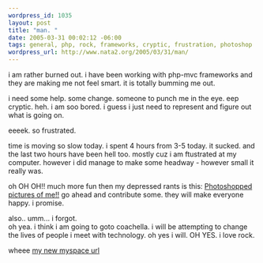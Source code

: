 ```yaml
--- 
wordpress_id: 1035
layout: post
title: "man. "
date: 2005-03-31 00:02:12 -06:00
tags: general, php, rock, frameworks, cryptic, frustration, photoshop
wordpress_url: http://www.nata2.org/2005/03/31/man/
---
```

i am rather burned out. i have been working with php-mvc frameworks and they are making me not feel smart. it is totally bumming me out.  

i need some help. some change. someone to punch me in the eye. eep cryptic. heh. i am soo bored. i guess i just need to represent and figure out what is going on. 

eeeek. so frustrated. 

time is moving so slow today. i spent 4 hours from 3-5 today. it sucked. and the last two hours have been hell too. mostly cuz i am ftustrated at my computer. however i did manage to make some headway - however small it really was. 

oh OH OH!! much more fun then my depressed rants is this: <a href="http://nata2.info/?path=pictures%2FIncoming%2Fphotoshopped_harper">Photoshopped pictures of me!!</a> go ahead and contribute some. they will make everyone happy. i promise.

also.. umm... i forgot.  
oh yea. i think i am going to goto coachella. i will be attempting to change the lives of people i meet with technology. oh yes i will. OH YES. i love rock. 

wheee <a href="http://www.myspace.com/nata2">my new myspace url</a>
